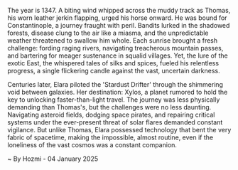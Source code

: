
The year is 1347.  A biting wind whipped across the muddy track as Thomas, his worn leather jerkin flapping, urged his horse onward.  He was bound for Constantinople, a journey fraught with peril.  Bandits lurked in the shadowed forests, disease clung to the air like a miasma, and the unpredictable weather threatened to swallow him whole. Each sunrise brought a fresh challenge: fording raging rivers, navigating treacherous mountain passes, and bartering for meager sustenance in squalid villages. Yet, the lure of the exotic East, the whispered tales of silks and spices, fueled his relentless progress, a single flickering candle against the vast, uncertain darkness.


Centuries later, Elara piloted the 'Stardust Drifter' through the shimmering void between galaxies.  Her destination: Xylos, a planet rumored to hold the key to unlocking faster-than-light travel. The journey was less physically demanding than Thomas's, but the challenges were no less daunting.  Navigating asteroid fields, dodging space pirates, and repairing critical systems under the ever-present threat of solar flares demanded constant vigilance.  But unlike Thomas, Elara possessed technology that bent the very fabric of spacetime, making the impossible, almost routine, even if the loneliness of the vast cosmos was a constant companion.

~ By Hozmi - 04 January 2025
